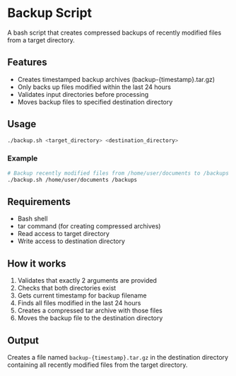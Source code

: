 # Backup Script

A bash script that creates compressed backups of recently modified files from a target directory.

## Features

- Creates timestamped backup archives (backup-{timestamp}.tar.gz)
- Only backs up files modified within the last 24 hours
- Validates input directories before processing
- Moves backup files to specified destination directory

## Usage

```bash
./backup.sh <target_directory> <destination_directory>
```

### Example

```bash
# Backup recently modified files from /home/user/documents to /backups
./backup.sh /home/user/documents /backups
```

## Requirements

- Bash shell
- tar command (for creating compressed archives)
- Read access to target directory
- Write access to destination directory

## How it works

1. Validates that exactly 2 arguments are provided
2. Checks that both directories exist
3. Gets current timestamp for backup filename
4. Finds all files modified in the last 24 hours
5. Creates a compressed tar archive with those files
6. Moves the backup file to the destination directory

## Output

Creates a file named `backup-{timestamp}.tar.gz` in the destination directory containing all recently modified files from the target directory.